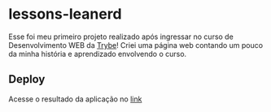 # lessons-leanerd

Esse foi meu primeiro projeto realizado após ingressar no curso de Desenvolvimento WEB da [Trybe](https://www.betrybe.com/)!
Criei uma página web contando um pouco da minha história e aprendizado envolvendo o curso.

## Deploy

Acesse o resultado da aplicação no [link](https://lessons-leanerd.vercel.app/)
